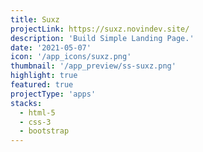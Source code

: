 ```yaml
---
title: Suxz
projectLink: https://suxz.novindev.site/
description: 'Build Simple Landing Page.'
date: '2021-05-07'
icon: '/app_icons/suxz.png'
thumbnail: '/app_preview/ss-suxz.png'
highlight: true
featured: true
projectType: 'apps'
stacks:
  - html-5
  - css-3
  - bootstrap
---
```

